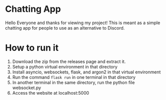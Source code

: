 # Chatting App

Hello Everyone and thanks for viewing my project! This is meant as a simple chatting app for people to use as an alternative to Discord.

# How to run it

1. Download the zip from the releases page and extract it.
2. Setup a python virtual environment in that directory
3. Install asyncio, websockets, flask, and argon2 in that virtual environment
4. Run the command `flask run` in one terminal in that directory
5. In another terminal in the same directory, run the python file websocket.py
6. Access the website at localhost:5000

